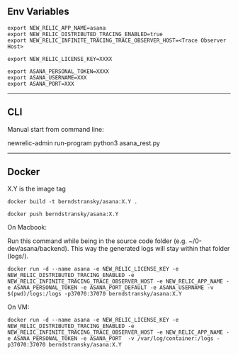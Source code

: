 

## Env Variables

    export NEW_RELIC_APP_NAME=asana
    export NEW_RELIC_DISTRIBUTED_TRACING_ENABLED=true
    export NEW_RELIC_INFINITE_TRACING_TRACE_OBSERVER_HOST=<Trace Observer Host>

    export NEW_RELIC_LICENSE_KEY=XXXX

    export ASANA_PERSONAL_TOKEN=XXXX
    export ASANA_USERNAME=XXX
    export ASANA_PORT=XXX
    
----------------

## CLI

Manual start from command line:

newrelic-admin run-program python3 asana_rest.py

---------------------

## Docker

X.Y is the image tag

    docker build -t berndstransky/asana:X.Y .

    docker push berndstransky/asana:X.Y


On Macbook:

Run this command while being in the source code folder (e.g. ~/0-dev/asana/backend). This way the generated logs will stay within that folder (logs/).

    docker run -d --name asana -e NEW_RELIC_LICENSE_KEY -e NEW_RELIC_DISTRIBUTED_TRACING_ENABLED -e NEW_RELIC_INFINITE_TRACING_TRACE_OBSERVER_HOST -e NEW_RELIC_APP_NAME -e ASANA_PERSONAL_TOKEN -e ASANA_PORT_DEFAULT -e ASANA_USERNAME -v $(pwd)/logs:/logs -p37070:37070 berndstransky/asana:X.Y


On VM:

    docker run -d --name asana -e NEW_RELIC_LICENSE_KEY -e NEW_RELIC_DISTRIBUTED_TRACING_ENABLED -e NEW_RELIC_INFINITE_TRACING_TRACE_OBSERVER_HOST -e NEW_RELIC_APP_NAME -e ASANA_PERSONAL_TOKEN -e ASANA_PORT  -v /var/log/container:/logs -p37070:37070 berndstransky/asana:X.Y
